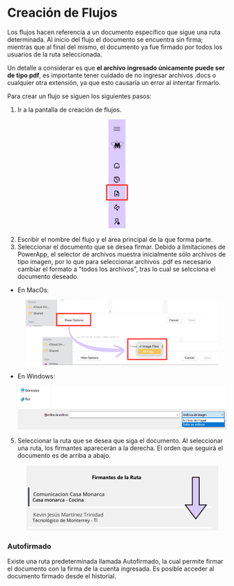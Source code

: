 # Creación de Flujos

Los flujos hacen referencia a un documento específico que sigue una ruta determinada. Al inicio del flujo el documento se encuentra sin firma; mientras que al final del mismo, el documento ya fue firmado por todos los usuarios de la ruta seleccionada.

Un detalle a considerar es que **el archivo ingresado únicamente puede ser de tipo pdf**, es importante tener cuidado de no ingresar archivos .docs o cualquier otra extensión, ya que esto causaría un error al intentar firmarlo.

Para crear un flujo se siguen los siguientes pasos:
1. Ir a la pantalla de creación de flujos.

<p align = "center">
    <img src="./Imagenes/crear_flujo_1.png" height="250">
<p>

2. Escribir el nombre del flujo y el área principal de la que forma parte.
3. Seleccionar el documento que se desea firmar. Debido a limitaciones de PowerApp, el selector de archivos muestra inicialmente sólo archivos de tipo imagen, por lo que para seleccionar archivos .pdf es necesario cambiar el formato a "todos los archivos", tras lo cual se selcciona el documento deseado.

* En MacOs:

  <p align = "center">
    <img src="./Imagenes/crear_flujo_2.png" height="150">
  <p>

* En Windows:

  <p align = "center">
    <img src="./Imagenes/crear_flujo_3.png" height="100">
  <p>

5. Seleccionar la ruta que se desea que siga el documento. Al seleccionar una ruta, los firmantes aparecerán a la derecha. El orden que seguirá el documento es de arriba a abajo.

   <p align = "center">
    <img src="./Imagenes/crear_flujo_4.png" height="150">
  <p>

### Autofirmado
Existe una ruta predeterminada llamada Autofirmado, la cual permite firmar el documento con la firma de la cuenta ingresada. Es posible acceder al documento firmado desde el historial.
